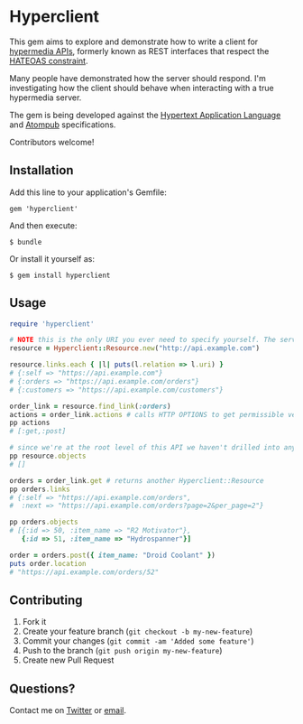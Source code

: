 # Hyperclient

This gem aims to explore and demonstrate how to write a client for [hypermedia APIs](http://blog.steveklabnik.com/posts/2012-02-23-rest-is-over), formerly
known as REST interfaces that respect the [HATEOAS constraint](http://roy.gbiv.com/untangled/2008/rest-apis-must-be-hypertext-driven).

Many people have demonstrated how the server should respond. I'm investigating how the client should behave when interacting with a true hypermedia server.

The gem is being developed against the [Hypertext Application Language](http://stateless.co/hal_specification.html) and [Atompub](http://bitworking.org/projects/atom/rfc5023.html) specifications.

Contributors welcome!

## Installation

Add this line to your application's Gemfile:

    gem 'hyperclient'

And then execute:

    $ bundle

Or install it yourself as:

    $ gem install hyperclient

## Usage

```ruby
require 'hyperclient'

# NOTE this is the only URI you ever need to specify yourself. The server will provide all future links.
resource = Hyperclient::Resource.new("http://api.example.com")

resource.links.each { |l| puts(l.relation => l.uri) }
# {:self => "https://api.example.com"}
# {:orders => "https://api.example.com/orders"}
# {:customers => "https://api.example.com/customers"}

order_link = resource.find_link(:orders)
actions = order_link.actions # calls HTTP OPTIONS to get permissible verbs
pp actions
# [:get,:post]

# since we're at the root level of this API we haven't drilled into any objects yet
pp resource.objects
# []

orders = order_link.get # returns another Hyperclient::Resource
pp orders.links
# {:self => "https://api.example.com/orders",
#  :next => "https://api.example.com/orders?page=2&per_page=2"}

pp orders.objects
# [{:id => 50, :item_name => "R2 Motivator"},
   {:id => 51, :item_name => "Hydrospanner"}]

order = orders.post({ item_name: "Droid Coolant" })
puts order.location
# "https://api.example.com/orders/52"
```

## Contributing

1. Fork it
2. Create your feature branch (`git checkout -b my-new-feature`)
3. Commit your changes (`git commit -am 'Added some feature'`)
4. Push to the branch (`git push origin my-new-feature`)
5. Create new Pull Request

## Questions?

Contact me on [Twitter](https://twitter/subelsky) or [email](mike@subelsky.com).
